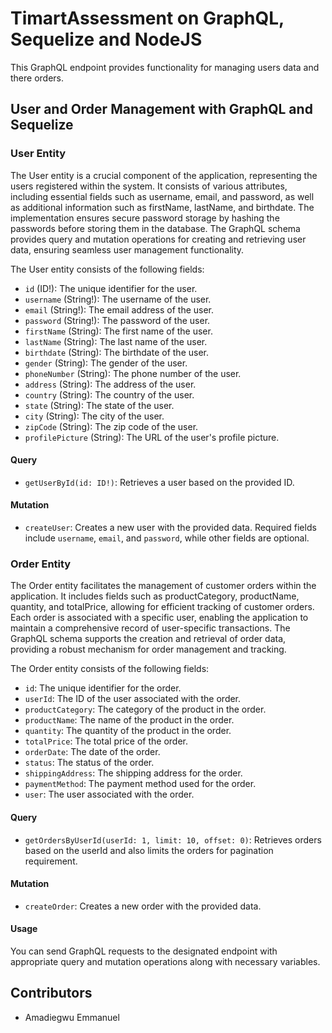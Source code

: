 # TimartAssessment on GraphQL, Sequelize and NodeJS

This GraphQL endpoint provides functionality for managing users data and there orders.

## User and Order Management with GraphQL and Sequelize

### User Entity

The User entity is a crucial component of the application, representing the users registered within the system. It consists of various attributes, including essential fields such as username, email, and password, as well as additional information such as firstName, lastName, and birthdate. The implementation ensures secure password storage by hashing the passwords before storing them in the database. The GraphQL schema provides query and mutation operations for creating and retrieving user data, ensuring seamless user management functionality.

The User entity consists of the following fields:

- `id` (ID!): The unique identifier for the user.
- `username` (String!): The username of the user.
- `email` (String!): The email address of the user.
- `password` (String!): The password of the user.
- `firstName` (String): The first name of the user.
- `lastName` (String): The last name of the user.
- `birthdate` (String): The birthdate of the user.
- `gender` (String): The gender of the user.
- `phoneNumber` (String): The phone number of the user.
- `address` (String): The address of the user.
- `country` (String): The country of the user.
- `state` (String): The state of the user.
- `city` (String): The city of the user.
- `zipCode` (String): The zip code of the user.
- `profilePicture` (String): The URL of the user's profile picture.

#### Query

- `getUserById(id: ID!)`: Retrieves a user based on the provided ID.

#### Mutation

- `createUser`: Creates a new user with the provided data. Required fields include `username`, `email`, and `password`, while other fields are optional.

### Order Entity

The Order entity facilitates the management of customer orders within the application. It includes fields such as productCategory, productName, quantity, and totalPrice, allowing for efficient tracking of customer orders. Each order is associated with a specific user, enabling the application to maintain a comprehensive record of user-specific transactions. The GraphQL schema supports the creation and retrieval of order data, providing a robust mechanism for order management and tracking.

The Order entity consists of the following fields:

- `id`: The unique identifier for the order.
- `userId`: The ID of the user associated with the order.
- `productCategory`: The category of the product in the order.
- `productName`: The name of the product in the order.
- `quantity`: The quantity of the product in the order.
- `totalPrice`: The total price of the order.
- `orderDate`: The date of the order.
- `status`: The status of the order.
- `shippingAddress`: The shipping address for the order.
- `paymentMethod`: The payment method used for the order.
- `user`: The user associated with the order.

#### Query

- `getOrdersByUserId(userId: 1, limit: 10, offset: 0)`: Retrieves orders based on the userId and also limits the orders for pagination requirement.

#### Mutation

- `createOrder`: Creates a new order with the provided data.


#### Usage

You can send GraphQL requests to the designated endpoint with appropriate query and mutation operations along with necessary variables.

## Contributors
- Amadiegwu Emmanuel
